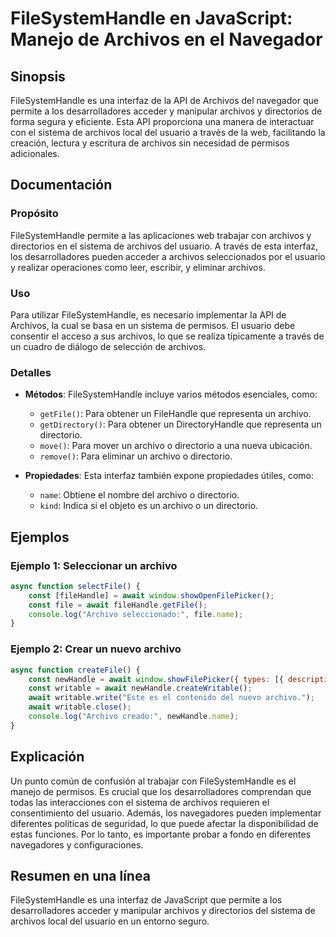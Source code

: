 <!--
Meta Description: # FileSystemHandle en JavaScript: Manejo de Archivos en el Navegador ## Sinopsis FileSystemHandle es una interfaz de la API de Archivos del navegador ...
Meta Keywords: archivos, archivo, del, que, filesystemhandle
-->

# FileSystemHandle en JavaScript: Manejo de Archivos en el Navegador

## Sinopsis
FileSystemHandle es una interfaz de la API de Archivos del navegador que permite a los desarrolladores acceder y manipular archivos y directorios de forma segura y eficiente. Esta API proporciona una manera de interactuar con el sistema de archivos local del usuario a través de la web, facilitando la creación, lectura y escritura de archivos sin necesidad de permisos adicionales.

## Documentación
### Propósito
FileSystemHandle permite a las aplicaciones web trabajar con archivos y directorios en el sistema de archivos del usuario. A través de esta interfaz, los desarrolladores pueden acceder a archivos seleccionados por el usuario y realizar operaciones como leer, escribir, y eliminar archivos.

### Uso
Para utilizar FileSystemHandle, es necesario implementar la API de Archivos, la cual se basa en un sistema de permisos. El usuario debe consentir el acceso a sus archivos, lo que se realiza típicamente a través de un cuadro de diálogo de selección de archivos.

### Detalles
- **Métodos**: FileSystemHandle incluye varios métodos esenciales, como:
  - `getFile()`: Para obtener un FileHandle que representa un archivo.
  - `getDirectory()`: Para obtener un DirectoryHandle que representa un directorio.
  - `move()`: Para mover un archivo o directorio a una nueva ubicación.
  - `remove()`: Para eliminar un archivo o directorio.

- **Propiedades**: Esta interfaz también expone propiedades útiles, como:
  - `name`: Obtiene el nombre del archivo o directorio.
  - `kind`: Indica si el objeto es un archivo o un directorio.

## Ejemplos

### Ejemplo 1: Seleccionar un archivo
```javascript
async function selectFile() {
    const [fileHandle] = await window.showOpenFilePicker();
    const file = await fileHandle.getFile();
    console.log("Archivo seleccionado:", file.name);
}
```

### Ejemplo 2: Crear un nuevo archivo
```javascript
async function createFile() {
    const newHandle = await window.showFilePicker({ types: [{ description: 'Text Files', accept: { 'text/plain': ['.txt'] } }] });
    const writable = await newHandle.createWritable();
    await writable.write("Este es el contenido del nuevo archivo.");
    await writable.close();
    console.log("Archivo creado:", newHandle.name);
}
```

## Explicación
Un punto común de confusión al trabajar con FileSystemHandle es el manejo de permisos. Es crucial que los desarrolladores comprendan que todas las interacciones con el sistema de archivos requieren el consentimiento del usuario. Además, los navegadores pueden implementar diferentes políticas de seguridad, lo que puede afectar la disponibilidad de estas funciones. Por lo tanto, es importante probar a fondo en diferentes navegadores y configuraciones.

## Resumen en una línea
FileSystemHandle es una interfaz de JavaScript que permite a los desarrolladores acceder y manipular archivos y directorios del sistema de archivos local del usuario en un entorno seguro.
